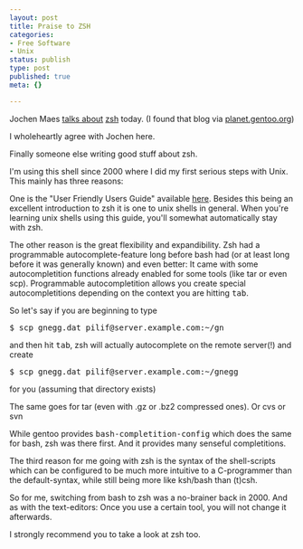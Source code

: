 ```yaml
---
layout: post
title: Praise to ZSH
categories:
- Free Software
- Unix
status: publish
type: post
published: true
meta: {}

---
```

<p>Jochen Maes <a href="http://blog.sejo.be/archives/23-Z-shell.html">talks about</a> <a href="http://www.zsh.org">zsh</a> today. (I found that blog via <a href="http://planet.gentoo.org">planet.gentoo.org</a>)</p>
<p>
I wholeheartly agree with Jochen here.
</p>
<p>
Finally someone else writing good stuff about zsh.
</p>
<p>
I'm using this shell since 2000 where I did my first serious steps with Unix. This mainly has three reasons:
</p>
<p>
One is the "User Friendly Users Guide" available <a href="http://zsh.sunsite.dk/Guide/">here</a>. Besides this being an excellent introduction to zsh it is one to unix shells in general. When you're learning unix shells using this guide, you'll somewhat automatically stay with zsh.
</p><p>
The other reason is the great flexibility and expandibility. Zsh had a programmable autocomplete-feature long before bash had (or at least long before it was generally known) and even better: It came with some autocompletition functions already enabled for some tools (like tar or even scp). Programmable autocompletition allows you create special autocompletitions depending on the context you are hitting <tt>tab</tt>.</p>
<p>So let's say if you are beginning to type</p>
<pre class="code">
$ scp gnegg.dat pilif@server.example.com:~/gn
</pre>
<p>and then hit <tt>tab</tt>, zsh will actually autocomplete on the remote server(!) and create</p>
<pre class="code">
$ scp gnegg.dat pilif@server.example.com:~/gnegg
</pre>
<p>for you (assuming that directory exists)</p>
<p>The same goes for tar (even with .gz or .bz2 compressed ones). Or cvs or svn</p>
<p>While gentoo provides <tt>bash-completition-config</tt> which does the same for bash, zsh was there first. And it provides many senseful completitions.</p>
<p>The third reason for me going with zsh is the syntax of the shell-scripts which can be configured to be much more intuitive to a C-programmer than the default-syntax, while still being more like ksh/bash than (t)csh.</p>
<p>So for me, switching from bash to zsh was a no-brainer back in 2000. And as with the text-editors: Once you use a certain tool, you will not change it afterwards.</p>
<p>I strongly recommend you to take a look at zsh too.</p>
